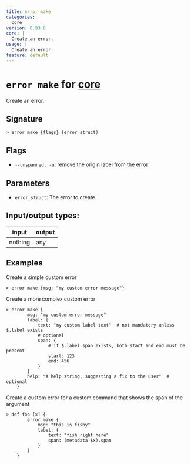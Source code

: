 ```yaml
---
title: error make
categories: |
  core
version: 0.93.0
core: |
  Create an error.
usage: |
  Create an error.
feature: default
---
```

<!-- This file is automatically generated. Please edit the command in https://github.com/nushell/nushell instead. -->

# `error make` for [core](/commands/categories/core.md)

<div class='command-title'>Create an error.</div>

## Signature

```> error make {flags} (error_struct)```

## Flags

 -  `--unspanned, -u`: remove the origin label from the error

## Parameters

 -  `error_struct`: The error to create.


## Input/output types:

| input   | output |
| ------- | ------ |
| nothing | any    |

## Examples

Create a simple custom error
```nu
> error make {msg: "my custom error message"}

```

Create a more complex custom error
```nu
> error make {
        msg: "my custom error message"
        label: {
            text: "my custom label text"  # not mandatory unless $.label exists
            # optional
            span: {
                # if $.label.span exists, both start and end must be present
                start: 123
                end: 456
            }
        }
        help: "A help string, suggesting a fix to the user"  # optional
    }

```

Create a custom error for a custom command that shows the span of the argument
```nu
> def foo [x] {
        error make {
            msg: "this is fishy"
            label: {
                text: "fish right here"
                span: (metadata $x).span
            }
        }
    }

```
